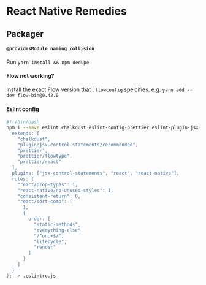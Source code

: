 # React Native Remedies

## Packager

#### `@providesModule naming collision`

Run `yarn install && npm dedupe`

#### Flow not working?

Install the exact Flow version that `.flowconfig` speicifies. e.g. `yarn add --dev flow-bin@0.42.0`

#### Eslint config

```bash
#! /bin/bash
npm i --save eslint chalkdust eslint-config-prettier eslint-plugin-jsx-control-statements jsx-control-statements eslint-plugin-react eslint-plugin-react-native eslint-plugin-import prettier && echo 'module.exports = {
  extends: [
    "chalkdust",
    "plugin:jsx-control-statements/recommended",
    "prettier",
    "prettier/flowtype",
    "prettier/react"
  ],
  plugins: ["jsx-control-statements", "react", "react-native"],
  rules: {
    "react/prop-types": 1,
    "react-native/no-unused-styles": 1,
    "consistent-return": 0,
    "react/sort-comp": [
      1,
      {
        order: [
          "static-methods",
          "everything-else",
          "/^on.+$/",
          "lifecycle",
          "render"
        ]
      }
    ]
  }
};' > .eslintrc.js
```
